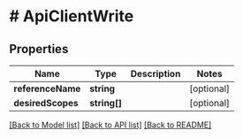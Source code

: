 # # ApiClientWrite

## Properties

Name | Type | Description | Notes
------------ | ------------- | ------------- | -------------
**referenceName** | **string** |  | [optional]
**desiredScopes** | **string[]** |  | [optional]

[[Back to Model list]](../../README.md#models) [[Back to API list]](../../README.md#endpoints) [[Back to README]](../../README.md)
